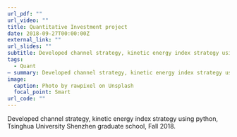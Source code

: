 ```yaml
---
url_pdf: ""
url_video: ""
title: Quantitative Investment project
date: 2018-09-27T00:00:00Z
external_link: ""
url_slides: ""
subtitle: Developed channel strategy, kinetic energy index strategy using python
tags:
  - Quant
— summary: Developed channel strategy, kinetic energy index strategy using python
image:
  caption: Photo by rawpixel on Unsplash
  focal_point: Smart
url_code: ""
---
```

Developed channel strategy, kinetic energy index strategy using python, Tsinghua University Shenzhen graduate school, Fall 2018.
